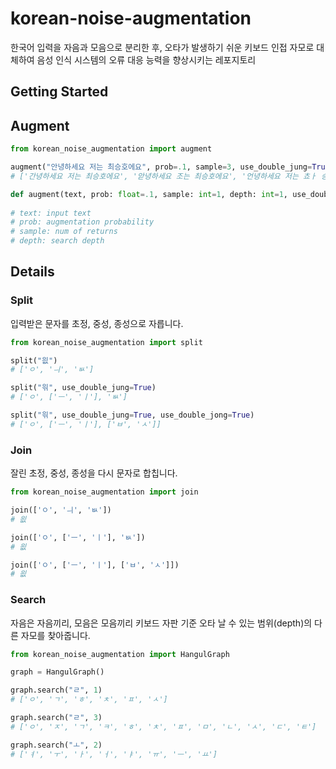 # korean-noise-augmentation
한국어 입력을 자음과 모음으로 분리한 후, 오타가 발생하기 쉬운 키보드 인접 자모로 대체하여 음성 인식 시스템의 오류 대응 능력을 향상시키는 레포지토리

## Getting Started

## Augment

```python
from korean_noise_augmentation import augment

augment("안녕하세요 저는 최승호에요", prob=.1, sample=3, use_double_jung=True)
# ['간녕하세요 저는 최승호에요', '앋녕하세요 조는 최승호에요', '언녕하세요 저는 쵸ㅏ 승호에요']
```

```python
def augment(text, prob: float=.1, sample: int=1, depth: int=1, use_double_jung: bool=False, use_double_jong: bool=False):
    
# text: input text
# prob: augmentation probability
# sample: num of returns
# depth: search depth
```


## Details

### Split

입력받은 문자를 초정, 중성, 종성으로 자릅니다.

```python
from korean_noise_augmentation import split

split("읪")
# ['ㅇ', 'ㅢ', 'ㅄ']

split("읚", use_double_jung=True)
# ['ㅇ', ['ㅡ', 'ㅣ'], 'ㅄ']

split("읚", use_double_jung=True, use_double_jong=True)
# ['ㅇ', ['ㅡ', 'ㅣ'], ['ㅂ', 'ㅅ']]
```

### Join

잘린 초정, 중성, 종성을 다시 문자로 합칩니다.
```python
from korean_noise_augmentation import join

join(['ㅇ', 'ㅢ', 'ㅄ'])
# 읪

join(['ㅇ', ['ㅡ', 'ㅣ'], 'ㅄ'])
# 읪

join(['ㅇ', ['ㅡ', 'ㅣ'], ['ㅂ', 'ㅅ']])
# 읪
```

### Search

자음은 자음끼리, 모음은 모음끼리 키보드 자판 기준 오타 날 수 있는 범위(depth)의 다른 자모를 찾아줍니다.

```python
from korean_noise_augmentation import HangulGraph

graph = HangulGraph()

graph.search("ㄹ", 1)
# ['ㅇ', 'ㄱ', 'ㅎ', 'ㅊ', 'ㅍ', 'ㅅ']

graph.search("ㄹ", 3)
# ['ㅇ', 'ㅈ', 'ㄱ', 'ㅋ', 'ㅎ', 'ㅊ', 'ㅍ', 'ㅁ', 'ㄴ', 'ㅅ', 'ㄷ', 'ㅌ']

graph.search("ㅗ", 2)
# ['ㅕ', 'ㅜ', 'ㅏ', 'ㅓ', 'ㅑ', 'ㅠ', 'ㅡ', 'ㅛ']
```
